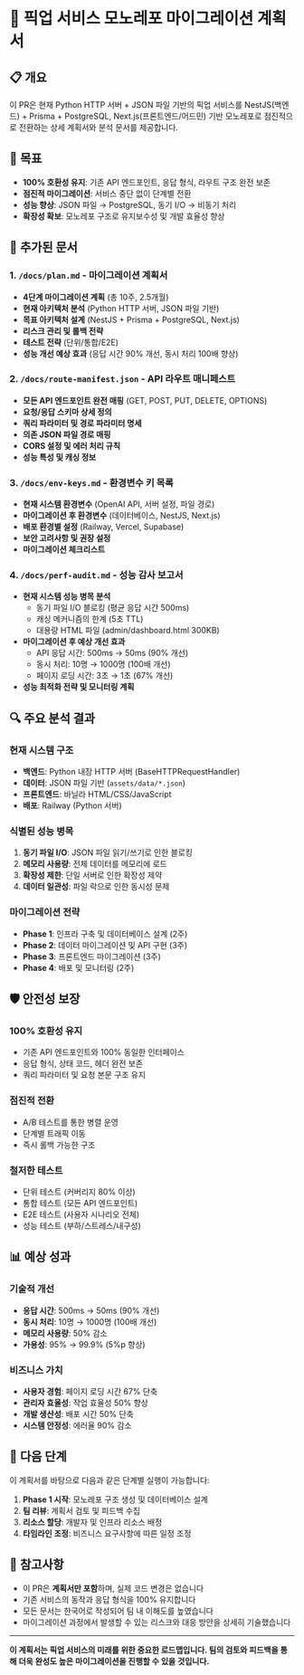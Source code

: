 # 🔄 픽업 서비스 모노레포 마이그레이션 계획서

## 📋 개요

이 PR은 현재 Python HTTP 서버 + JSON 파일 기반의 픽업 서비스를 NestJS(백엔드) + Prisma + PostgreSQL, Next.js(프론트엔드/어드민) 기반 모노레포로 점진적으로 전환하는 상세 계획서와 분석 문서를 제공합니다.

## 🎯 목표

- **100% 호환성 유지**: 기존 API 엔드포인트, 응답 형식, 라우트 구조 완전 보존
- **점진적 마이그레이션**: 서비스 중단 없이 단계별 전환
- **성능 향상**: JSON 파일 → PostgreSQL, 동기 I/O → 비동기 처리
- **확장성 확보**: 모노레포 구조로 유지보수성 및 개발 효율성 향상

## 📁 추가된 문서

### 1. `/docs/plan.md` - 마이그레이션 계획서
- **4단계 마이그레이션 계획** (총 10주, 2.5개월)
- **현재 아키텍처 분석** (Python HTTP 서버, JSON 파일 기반)
- **목표 아키텍처 설계** (NestJS + Prisma + PostgreSQL, Next.js)
- **리스크 관리 및 롤백 전략**
- **테스트 전략** (단위/통합/E2E)
- **성능 개선 예상 효과** (응답 시간 90% 개선, 동시 처리 100배 향상)

### 2. `/docs/route-manifest.json` - API 라우트 매니페스트
- **모든 API 엔드포인트 완전 매핑** (GET, POST, PUT, DELETE, OPTIONS)
- **요청/응답 스키마 상세 정의**
- **쿼리 파라미터 및 경로 파라미터 명세**
- **의존 JSON 파일 경로 매핑**
- **CORS 설정 및 에러 처리 규칙**
- **성능 특성 및 캐싱 정보**

### 3. `/docs/env-keys.md` - 환경변수 키 목록
- **현재 시스템 환경변수** (OpenAI API, 서버 설정, 파일 경로)
- **마이그레이션 후 환경변수** (데이터베이스, NestJS, Next.js)
- **배포 환경별 설정** (Railway, Vercel, Supabase)
- **보안 고려사항 및 권장 설정**
- **마이그레이션 체크리스트**

### 4. `/docs/perf-audit.md` - 성능 감사 보고서
- **현재 시스템 성능 병목 분석**
  - 동기 파일 I/O 블로킹 (평균 응답 시간 500ms)
  - 캐싱 메커니즘의 한계 (5초 TTL)
  - 대용량 HTML 파일 (admin/dashboard.html 300KB)
- **마이그레이션 후 예상 개선 효과**
  - API 응답 시간: 500ms → 50ms (90% 개선)
  - 동시 처리: 10명 → 1000명 (100배 개선)
  - 페이지 로딩 시간: 3초 → 1초 (67% 개선)
- **성능 최적화 전략 및 모니터링 계획**

## 🔍 주요 분석 결과

### 현재 시스템 구조
- **백엔드**: Python 내장 HTTP 서버 (BaseHTTPRequestHandler)
- **데이터**: JSON 파일 기반 (`assets/data/*.json`)
- **프론트엔드**: 바닐라 HTML/CSS/JavaScript
- **배포**: Railway (Python 서버)

### 식별된 성능 병목
1. **동기 파일 I/O**: JSON 파일 읽기/쓰기로 인한 블로킹
2. **메모리 사용량**: 전체 데이터를 메모리에 로드
3. **확장성 제한**: 단일 서버로 인한 확장성 제약
4. **데이터 일관성**: 파일 락으로 인한 동시성 문제

### 마이그레이션 전략
- **Phase 1**: 인프라 구축 및 데이터베이스 설계 (2주)
- **Phase 2**: 데이터 마이그레이션 및 API 구현 (3주)
- **Phase 3**: 프론트엔드 마이그레이션 (3주)
- **Phase 4**: 배포 및 모니터링 (2주)

## 🛡️ 안전성 보장

### 100% 호환성 유지
- 기존 API 엔드포인트와 100% 동일한 인터페이스
- 응답 형식, 상태 코드, 헤더 완전 보존
- 쿼리 파라미터 및 요청 본문 구조 유지

### 점진적 전환
- A/B 테스트를 통한 병렬 운영
- 단계별 트래픽 이동
- 즉시 롤백 가능한 구조

### 철저한 테스트
- 단위 테스트 (커버리지 80% 이상)
- 통합 테스트 (모든 API 엔드포인트)
- E2E 테스트 (사용자 시나리오 전체)
- 성능 테스트 (부하/스트레스/내구성)

## 📊 예상 성과

### 기술적 개선
- **응답 시간**: 500ms → 50ms (90% 개선)
- **동시 처리**: 10명 → 1000명 (100배 개선)
- **메모리 사용량**: 50% 감소
- **가용성**: 95% → 99.9% (5%p 향상)

### 비즈니스 가치
- **사용자 경험**: 페이지 로딩 시간 67% 단축
- **관리자 효율성**: 작업 효율성 50% 향상
- **개발 생산성**: 배포 시간 50% 단축
- **시스템 안정성**: 에러율 90% 감소

## 🚀 다음 단계

이 계획서를 바탕으로 다음과 같은 단계별 실행이 가능합니다:

1. **Phase 1 시작**: 모노레포 구조 생성 및 데이터베이스 설계
2. **팀 리뷰**: 계획서 검토 및 피드백 수집
3. **리소스 할당**: 개발자 및 인프라 리소스 배정
4. **타임라인 조정**: 비즈니스 요구사항에 따른 일정 조정

## 📝 참고사항

- 이 PR은 **계획서만 포함**하며, 실제 코드 변경은 없습니다
- 기존 서비스의 동작과 응답 형식을 100% 유지합니다
- 모든 문서는 한국어로 작성되어 팀 내 이해도를 높였습니다
- 마이그레이션 과정에서 발생할 수 있는 리스크와 대응 방안을 상세히 기술했습니다

---

**이 계획서는 픽업 서비스의 미래를 위한 중요한 로드맵입니다. 팀의 검토와 피드백을 통해 더욱 완성도 높은 마이그레이션을 진행할 수 있을 것입니다.**
